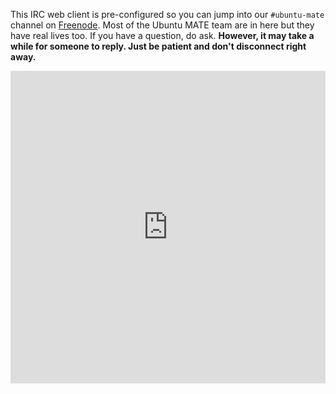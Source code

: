 <!-- 
.. title: IRC
.. slug: irc
.. date: 2014-06-10 23:01:09 UTC
.. tags: Ubuntu,MATE,IRC
.. link: 
.. description: 
.. type: text
.. author: Martin Wimpress
-->

This IRC web client is pre-configured so you can jump into our `#ubuntu-mate` channel on 
[Freenode](https://freenode.net/). Most of the Ubuntu MATE team are in here but they have
real lives too. If you have a question, do ask. **However, it may take a while for someone
to reply. Just be patient and don't disconnect right away.**

<iframe src="https://kiwiirc.com/client/chat.freenode.net:+6697/?nick=mate%7C?#ubuntu-mate" style="border:0; width:100%; height:500px;"></iframe>
             
